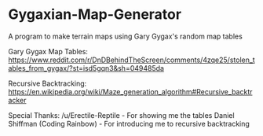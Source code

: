 # Gygaxian-Map-Generator
A program to make terrain maps using Gary Gygax's random map tables

Gary Gygax Map Tables: https://www.reddit.com/r/DnDBehindTheScreen/comments/4zqe25/stolen_tables_from_gygax/?st=isd5gqn3&sh=049485da

Recursive Backtracking: https://en.wikipedia.org/wiki/Maze_generation_algorithm#Recursive_backtracker

Special Thanks:
/u/Erectile-Reptile - For showing me the tables
Daniel Shiffman (Coding Rainbow) - For introducing me to recursive backtracking
